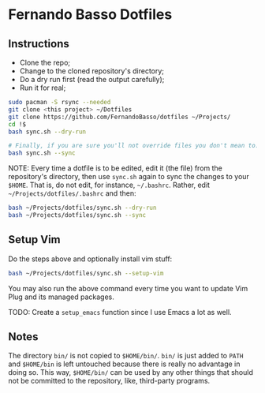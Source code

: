 # Fernando Basso Dotfiles

## Instructions

- Clone the repo;
- Change to the cloned repository's directory;
- Do a dry run first (read the output carefully);
- Run it for real;

```bash
sudo pacman -S rsync --needed
git clone <this project> ~/Dotfiles
git clone https://github.com/FernandoBasso/dotfiles ~/Projects/
cd !$
bash sync.sh --dry-run

# Finally, if you are sure you'll not override files you don't mean to:
bash sync.sh --sync
```

NOTE: Every time a dotfile is to be edited, edit it (the file) from the repository's directory, then use `sync.sh` again to sync the changes to your `$HOME`. That is, do not edit, for instance, `~/.bashrc`. Rather, edit `~/Projects/dotfiles/.bashrc` and then:

```bash
bash ~/Projects/dotfiles/sync.sh --dry-run
bash ~/Projects/dotfiles/sync.sh --sync
```

## Setup Vim

Do the steps above and optionally install vim stuff:

```bash
bash ~/Projects/dotfiles/sync.sh --setup-vim
```

You may also run the above command every time you want to update Vim Plug and its managed packages.

TODO: Create a `setup_emacs` function since I use Emacs a lot as well.

## Notes

The directory `bin/` is not copied to `$HOME/bin/`. `bin/` is just added to `PATH` and `$HOME/bin` is left untouched because there is really no advantage in doing so. This way, `$HOME/bin/` can be used by any other things that should not be committed to the repository, like, third-party programs.


